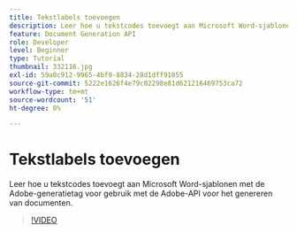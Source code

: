 ```yaml
---
title: Tekstlabels toevoegen
description: Leer hoe u tekstcodes toevoegt aan Microsoft Word-sjablonen met behulp van Adobe Document Generation Tagger voor gebruik met de Adobe Document Generation API
feature: Document Generation API
role: Developer
level: Beginner
type: Tutorial
thumbnail: 332116.jpg
exl-id: 59a0c912-9965-4bf9-8834-28d1dff91055
source-git-commit: 5222e1626f4e79c02298e81d621216469753ca72
workflow-type: tm+mt
source-wordcount: '51'
ht-degree: 0%

---
```


# Tekstlabels toevoegen

Leer hoe u tekstcodes toevoegt aan Microsoft Word-sjablonen met de Adobe-generatietag voor gebruik met de Adobe-API voor het genereren van documenten.

>[!VIDEO](https://video.tv.adobe.com/v/332116?hidetitle=true)
